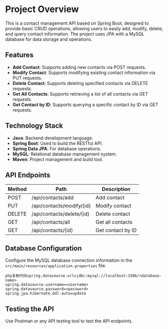 # Project Overview

This is a contact management API based on Spring Boot, designed to provide basic CRUD operations, allowing users to easily add, modify, delete, and query contact information. The project uses JPA with a MySQL database for data storage and operations.

## Features

- **Add Contact**: Supports adding new contacts via POST requests.
- **Modify Contact**: Supports modifying existing contact information via PUT requests.
- **Delete Contact**: Supports deleting specified contacts via DELETE requests.
- **Get All Contacts**: Supports retrieving a list of all contacts via GET requests.
- **Get Contact by ID**: Supports querying a specific contact by ID via GET requests.

## Technology Stack

- **Java**: Backend development language.
- **Spring Boot**: Used to build the RESTful API.
- **Spring Data JPA**: For database operations.
- **MySQL**: Relational database management system.
- **Maven**: Project management and build tool.

## API Endpoints

| Method | Path                      | Description       |
| ------ | ------------------------- | ----------------- |
| POST   | /api/contacts/add         | Add contact       |
| PUT    | /api/contacts/modify/{id} | Modify contact    |
| DELETE | /api/contacts/delete/{id} | Delete contact    |
| GET    | /api/contacts/all         | Get all contacts  |
| GET    | /api/contacts/{id}        | Get contact by ID |

## Database Configuration

Configure the MySQL database connection information in the `src/main/resources/application.properties` file:

```
php复制代码spring.datasource.url=jdbc:mysql://localhost:3306/<database-name>
spring.datasource.username=<username>
spring.datasource.password=<password>
spring.jpa.hibernate.ddl-auto=update
```

## Testing the API

Use Postman or any API testing tool to test the API endpoints.
